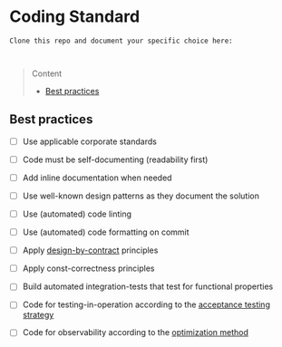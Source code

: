# Coding Standard

```
Clone this repo and document your specific choice here:



```
> Content
> - [Best practices](#best-practices)


## Best practices

- [ ] Use applicable corporate standards


- [ ] Code must be self-documenting (readability first)


- [ ] Add inline documentation when needed


- [ ] Use well-known design patterns as they document the solution


- [ ] Use (automated) code linting


- [ ] Use (automated) code formatting on commit


- [ ] Apply [design-by-contract](https://www.eiffel.com/values/design-by-contract/introduction/) principles


- [ ] Apply const-correctness principles


- [ ] Build automated integration-tests that test for functional properties


- [ ] Code for testing-in-operation according to the [acceptance testing strategy](acceptance-testing-strategy.md)


- [ ] Code for observability according to the [optimization method](optimization-method.md)
